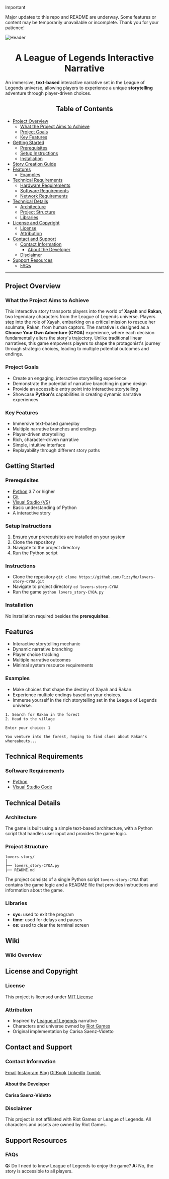 > [!IMPORTANT]
> Major updates to this repo and README are underway. Some features or content may be temporarily unavailable or incomplete. Thank you for your patience!

![Header](https://github.com/user-attachments/assets/a039ce3a-a652-4d0a-be3e-b0ee4b55c83c)
<h1 align="center">A League of Legends Interactive Narrative</h1>

An immersive, **text-based** interactive narrative set in the League of Legends universe, allowing players to experience a unique **storytelling** adventure through player-driven choices.

<h2 align="center">Table of Contents</h2>

* [Project Overview](#project-overview)
	* [What the Project Aims to Achieve](#what-the-project-aims-to-achieve)
	* [Project Goals](#project-goals)
	* [Key Features](#key-features)
 * [Getting Started](#getting-started)
	* [Prerequisites](#prerequisites)
    * [Setup Instructions](#setup-instructions)
    * [Installation](#installation)
 * [Story Creation Guide](story-creation-guide)
 * [Features](#features)
	* [Examples](#examples)
 * [Technical Requirements](#technical-requirements)
	* [Hardware Requirements](#software-requirements)
	* [Software Requirements](#software-requirements)
	* [Network Requirements](#software-requirements)
 * [Technical Details](#technical-details)
    * [Architecture](#architecture)
    * [Project Structure](#project-structure)
    * [Libraries](#libraries)
  * [License and Copyright](#license-and-copyright)
    * [License](#license)
    * [Attribution](#attribution)
 * [Contact and Support](#contact-and-support)
    * [Contact Information](#contact-information)
	    * [About the Developer](#about-the-developer)
    * [Disclaimer](#disclaimer)
 * [Support Resources](#support-resources)
    * [FAQs](#faqs)
  ***  
  ## Project Overview
  ### What the Project Aims to Achieve
This interactive story transports players into the world of **Xayah** and **Rakan**, two legendary characters from the League of Legends universe. Players step into the role of Xayah, embarking on a critical mission to rescue her soulmate, Rakan, from human captors.
The narrative is designed as a **Choose Your Own Adventure (CYOA)** experience, where each decision fundamentally alters the story's trajectory. Unlike traditional linear narratives, this game empowers players to shape the protagonist's journey through strategic choices, leading to multiple potential outcomes and endings.

 ### Project Goals
* Create an engaging, interactive storytelling experience
* Demonstrate the potential of narrative branching in game design
* Provide an accessible entry point into interactive storytelling
* Showcase **Python's** capabilities in creating dynamic narrative experiences

 ### Key Features

-   Immersive text-based gameplay
-   Multiple narrative branches and endings
-   Player-driven storytelling
-   Rich, character-driven narrative
-   Simple, intuitive interface
-   Replayability through different story paths

 ## Getting Started
 ### Prerequisites
* [Python](https://www.python.org/downloads/) 3.7 or higher
* [Git](https://git-scm.com/downloads)
* [Visual Studio (VS)](https://visualstudio.microsoft.com/downloads/)
* Basic understanding of Python
* A interactive story

 ### Setup Instructions
1. Ensure your prerequisites are installed on your system
2. Clone the repository
3. Navigate to the project directory
4. Run the Python script

 ### Instructions
 * Clone the repository
``` git clone https://github.com/FizzyMo/lovers-story-CYOA.git ```
 * Navigate to project directory
 ``` cd lovers-story-CYOA ```
 * Run the game
  ``` python lovers_story-CYOA.py ```
 ### Installation
 No installation required besides the **prerequisites**.
 
  ## Features
* Interactive storytelling mechanic
* Dynamic narrative branching
* Player choice tracking
* Multiple narrative outcomes
* Minimal system resource requirements

 ### Examples
* Make choices that shape the destiny of Xayah and Rakan.
* Experience multiple endings based on your choices.
* Immerse yourself in the rich storytelling set in the League of Legends universe.
 ```Welcome to Lover's Story!
1. Search for Rakan in the forest
2. Head to the village

Enter your choice: 1

You venture into the forest, hoping to find clues about Rakan's whereabouts...
```
 ## Technical Requirements
 ### Software Requirements
 * [Python](https://www.python.org/downloads/)
 * [Visual Studio Code](https://visualstudio.microsoft.com/downloads/)
 ## Technical Details
 ### Architecture
The game is built using a simple text-based architecture, with a Python script that handles user input and provides the game logic.

 ### Project Structure
 ```
lovers-story/
│
├── lovers_story-CYOA.py
├── README.md 
```

 The project consists of a single Python script `lovers-story-CYOA` that contains the game logic and a 
README file that provides instructions and information about the game.

 ### Libraries
 * **sys:** used to exit the program
 *  **time:** used for delays and pauses
 * **os:** used to clear the terminal screen
 ## Wiki
 ### Wiki Overview

 ## License and Copyright
 ### License
 This project is licensed under [MIT License](https://github.com/FizzyMo/BeyondBackend.Python-Adventure/blob/master/LICENSE)
 ### Attribution
  * Inspired by [League of Legends](https://www.leagueoflegends.com/en-us/) narrative
 * Characters and universe owned by [Riot Games](https://www.riotgames.com/en)
 * Original implementation by Carisa Saenz-Videtto
  
 ## Contact and Support
 ### Contact Information
[Email](carisasaenz@gmail.com)
[Instagram](https://www.instagram.com/devsilencewritten/?hl=en)
[Blog](https://beyondbackend.hashnode.dev/)
[GitBook](https://beyondbackend.gitbook.io/beyond-backend-docs)
[LinkedIn](https://www.linkedin.com/in/carisa-saenz-videtto-669929173/)
[Tumblr](https://www.tumblr.com/blog/silencewritten)

#### About the Developer
**Carisa Saenz-Videtto**

### Disclaimer
This project is not affiliated with Riot Games or League of Legends. All characters and assets are owned by Riot Games.
## Support Resources 
### FAQs
**Q:** Do I need to know League of Legends to enjoy the game?
**A:** No, the story is accessible to all players.
 
